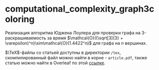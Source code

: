 # computational_complexity_graph3coloring

Реализация алгоритма Юджена Лоулера для проверки графа на 3-раскрашиваемость за время
$\mathcal{O}((\sqrt[3]{3} + \varepsilon)^n)\sim\mathcal{O}(1.4422^n)$ для графа на $n$ вершинах.

$\TeX$-файлы со статьей доступны в директории `/tex`, скомпилированный файл можно найти в корне - `article.pdf`, также статью можно найти в Overleaf по этой [ссылке](https://www.overleaf.com/read/sfxkrdzkzhnq#48e713).